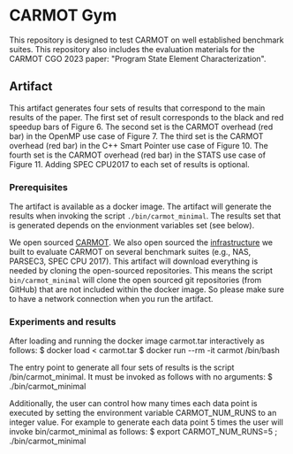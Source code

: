 # CARMOT Gym

This repository is designed to test CARMOT on well established benchmark suites.
This repository also includes the evaluation materials for the CARMOT CGO 2023 paper: "Program State Element Characterization".

## Artifact

This artifact generates four sets of results that correspond to the main results of the paper.
The first set of result corresponds to the black and red speedup bars of Figure 6.
The second set is the CARMOT overhead (red bar) in the OpenMP use case of Figure 7.
The third set is the CARMOT overhead (red bar) in the C++ Smart Pointer use case of Figure 10.
The fourth set is the CARMOT overhead (red bar) in the STATS use case of Figure 11.
Adding SPEC CPU2017 to each set of results is optional.

### Prerequisites 

The artifact is available as a docker image.
The artifact will generate the results when invoking the script ```./bin/carmot_minimal```.
The results set that is generated depends on the envionment variables set (see below).

We open sourced [CARMOT](https://github.com/edeiana/carmot.git).
We also open sourced the [infrastructure](https://github.com/edeiana/wholeprogram_benchmarks.git) we built to evaluate CARMOT on several benchmark suites (e.g., NAS, PARSEC3, SPEC CPU 2017).
This artifact will download everything is needed by cloning the open-sourced repositories.
This means the script ``bin/carmot_minimal`` will clone the open sourced git repositories (from GitHub) that are not included within the docker image.
So please make sure to have a network connection when you run the artifact.

### Experiments and results

After loading and running the docker image carmot.tar interactively as follows:
$ docker load < carmot.tar
$ docker run --rm -it carmot /bin/bash

The entry point to generate all four sets of results is the script /bin/carmot_minimal.
It must be invoked as follows with no arguments:
$ ./bin/carmot_minimal

Additionally, the user can control how many times each data point is executed by setting the environment variable CARMOT_NUM_RUNS to an integer value.
For example to generate each data point 5 times the user will invoke bin/carmot_minimal as follows:
$ export CARMOT_NUM_RUNS=5 ; ./bin/carmot_minimal

